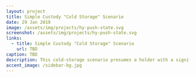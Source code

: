 ```yaml
---
layout: project
title: Simple Custody "Cold Storage" Scenario
date: 29 Jan 2019
image: /assets/img/projects/hy-push-state.svg
screenshot: /assets/img/projects/hy-push-state.svg
links:
  - title: Simple Custody "Cold Storage" Scenario
    url: TBD
caption: TBD
description: This cold-storage scenario presumes a holder with a significant amount of digital assets (>5% of net worth), but who largely holds investments long term and does not actively trade these digital assets. The holder has full and legal custody of the assets and has no fiduciary responsibility to others. These assets may be mutually held by both primary holder and the holder’s spouse, who are beneficiaries to each other and thus assets should not be subject to probate. The holder should have some sophisticated computer technical skills, but does not need to be developer.
accent_image: /sidebar-bg.jpg
---
```


